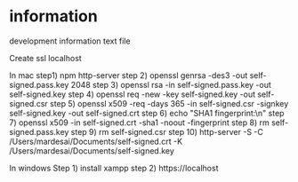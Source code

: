 # information
development information text file

Create ssl localhost 

In mac
step1) npm http-server
step 2) openssl genrsa -des3 -out self-signed.pass.key 2048
step 3) openssl rsa -in self-signed.pass.key -out self-signed.key
step 4) openssl req -new -key self-signed.key -out self-signed.csr
step 5) openssl x509 -req -days 365 -in self-signed.csr -signkey self-signed.key -out self-signed.crt
step 6) echo "SHA1 fingerprint:\n"
step 7) openssl x509 -in self-signed.crt -sha1 -noout -fingerprint
step 8) rm self-signed.pass.key
step 9) rm self-signed.csr
step 10) http-server -S -C /Users/mardesai/Documents/self-signed.crt -K /Users/mardesai/Documents/self-signed.key

In windows 
Step 1) install xampp 
step 2) https://localhost
